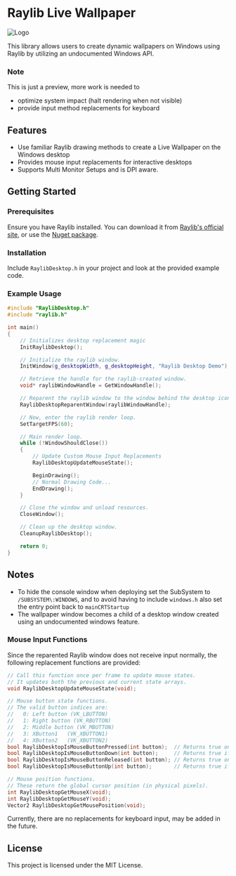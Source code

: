 # Raylib Live Wallpaper
![Logo](images/video.gif)

This library allows users to create dynamic wallpapers on Windows using Raylib by utilizing an undocumented Windows API.

### Note

This is just a preview, more work is needed to
- optimize system impact (halt rendering when not visible)
- provide input method replacements for keyboard

## Features

- Use familiar Raylib drawing methods to create a Live Wallpaper on the Windows desktop
- Provides mouse input replacements for interactive desktops 
- Supports Multi Monitor Setups and is DPI aware.

## Getting Started

### Prerequisites

Ensure you have Raylib installed. You can download it from [Raylib's official site](https://www.raylib.com/), or use the [Nuget package](https://www.nuget.org/packages/raylib/).

### Installation

Include `RaylibDesktop.h` in your project and look at the provided example code.

### Example Usage

```cpp
#include "RaylibDesktop.h"
#include "raylib.h"

int main()
{
    // Initializes desktop replacement magic
    InitRaylibDesktop();

    // Initialize the raylib window.
    InitWindow(g_desktopWidth, g_desktopHeight, "Raylib Desktop Demo");

    // Retrieve the handle for the raylib-created window.
    void* raylibWindowHandle = GetWindowHandle();

    // Reparent the raylib window to the window behind the desktop icons.
    RaylibDesktopReparentWindow(raylibWindowHandle);

    // Now, enter the raylib render loop.
    SetTargetFPS(60);

    // Main render loop.
    while (!WindowShouldClose())
    {
        // Update Custom Mouse Input Replacements
        RaylibDesktopUpdateMouseState();

        BeginDrawing();
        // Normal Drawing Code...
        EndDrawing();
    }

    // Close the window and unload resources.
    CloseWindow();

    // Clean up the desktop window.
    CleanupRaylibDesktop();

    return 0;
}
```

## Notes

- To hide the console window when deploying set the SubSystem to `/SUBSYSTEM\:WINDOWS`, and to avoid having to include `windows.h` also set the entry point back to `mainCRTStartup`
- The wallpaper window becomes a child of a desktop window created using an undocumented windows feature.

### Mouse Input Functions

Since the reparented Raylib window does not receive input normally, the following replacement functions are provided:

```cpp
// Call this function once per frame to update mouse states.
// It updates both the previous and current state arrays.
void RaylibDesktopUpdateMouseState(void);

// Mouse button state functions.
// The valid button indices are:
//   0: Left button (VK_LBUTTON)
//   1: Right button (VK_RBUTTON)
//   2: Middle button (VK_MBUTTON)
//   3: XButton1   (VK_XBUTTON1)
//   4: XButton2   (VK_XBUTTON2)
bool RaylibDesktopIsMouseButtonPressed(int button);  // Returns true only on the frame the button was pressed.
bool RaylibDesktopIsMouseButtonDown(int button);     // Returns true if the button is currently down.
bool RaylibDesktopIsMouseButtonReleased(int button); // Returns true only on the frame the button was released.
bool RaylibDesktopIsMouseButtonUp(int button);       // Returns true if the button is currently up.

// Mouse position functions.
// These return the global cursor position (in physical pixels).
int RaylibDesktopGetMouseX(void);
int RaylibDesktopGetMouseY(void);
Vector2 RaylibDesktopGetMousePosition(void);
```

Currently, there are no replacements for keyboard input,  may be added in the future.

## License

This project is licensed under the MIT License.

